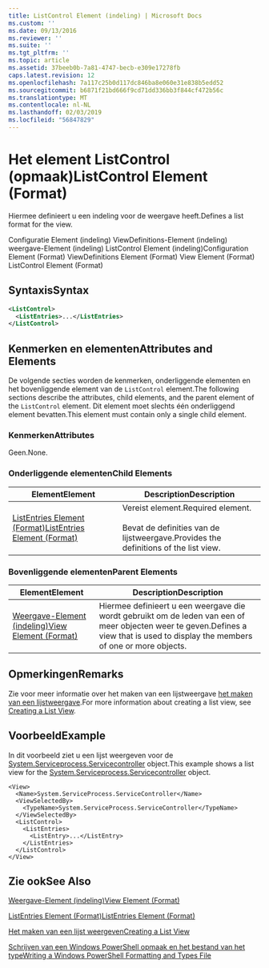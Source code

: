 ```yaml
---
title: ListControl Element (indeling) | Microsoft Docs
ms.custom: ''
ms.date: 09/13/2016
ms.reviewer: ''
ms.suite: ''
ms.tgt_pltfrm: ''
ms.topic: article
ms.assetid: 37beeb0b-7a81-4747-becb-e309e17278fb
caps.latest.revision: 12
ms.openlocfilehash: 7a117c25b0d117dc846ba8e060e31e838b5edd52
ms.sourcegitcommit: b6871f21bd666f9cd71dd336bb3f844cf472b56c
ms.translationtype: MT
ms.contentlocale: nl-NL
ms.lasthandoff: 02/03/2019
ms.locfileid: "56847829"
---
```

# <a name="listcontrol-element-format"></a><span data-ttu-id="751c5-102">Het element ListControl (opmaak)</span><span class="sxs-lookup"><span data-stu-id="751c5-102">ListControl Element (Format)</span></span>

<span data-ttu-id="751c5-103">Hiermee definieert u een indeling voor de weergave heeft.</span><span class="sxs-lookup"><span data-stu-id="751c5-103">Defines a list format for the view.</span></span>

<span data-ttu-id="751c5-104">Configuratie Element (indeling) ViewDefinitions-Element (indeling) weergave-Element (indeling) ListControl Element (indeling)</span><span class="sxs-lookup"><span data-stu-id="751c5-104">Configuration Element (Format) ViewDefinitions Element (Format) View Element (Format) ListControl Element (Format)</span></span>

## <a name="syntax"></a><span data-ttu-id="751c5-105">Syntaxis</span><span class="sxs-lookup"><span data-stu-id="751c5-105">Syntax</span></span>

```xml
<ListControl>
  <ListEntries>...</ListEntries>
</ListControl>

```

## <a name="attributes-and-elements"></a><span data-ttu-id="751c5-106">Kenmerken en elementen</span><span class="sxs-lookup"><span data-stu-id="751c5-106">Attributes and Elements</span></span>

<span data-ttu-id="751c5-107">De volgende secties worden de kenmerken, onderliggende elementen en het bovenliggende element van de `ListControl` element.</span><span class="sxs-lookup"><span data-stu-id="751c5-107">The following sections describe the attributes, child elements, and the parent element of the `ListControl` element.</span></span> <span data-ttu-id="751c5-108">Dit element moet slechts één onderliggend element bevatten.</span><span class="sxs-lookup"><span data-stu-id="751c5-108">This element must contain only a single child element.</span></span>

### <a name="attributes"></a><span data-ttu-id="751c5-109">Kenmerken</span><span class="sxs-lookup"><span data-stu-id="751c5-109">Attributes</span></span>

<span data-ttu-id="751c5-110">Geen.</span><span class="sxs-lookup"><span data-stu-id="751c5-110">None.</span></span>

### <a name="child-elements"></a><span data-ttu-id="751c5-111">Onderliggende elementen</span><span class="sxs-lookup"><span data-stu-id="751c5-111">Child Elements</span></span>

|<span data-ttu-id="751c5-112">Element</span><span class="sxs-lookup"><span data-stu-id="751c5-112">Element</span></span>|<span data-ttu-id="751c5-113">Description</span><span class="sxs-lookup"><span data-stu-id="751c5-113">Description</span></span>|
|-------------|-----------------|
|[<span data-ttu-id="751c5-114">ListEntries Element (Format)</span><span class="sxs-lookup"><span data-stu-id="751c5-114">ListEntries Element (Format)</span></span>](./listentries-element-for-listcontrol-format.md)|<span data-ttu-id="751c5-115">Vereist element.</span><span class="sxs-lookup"><span data-stu-id="751c5-115">Required element.</span></span><br /><br /> <span data-ttu-id="751c5-116">Bevat de definities van de lijstweergave.</span><span class="sxs-lookup"><span data-stu-id="751c5-116">Provides the definitions of the list view.</span></span>|

### <a name="parent-elements"></a><span data-ttu-id="751c5-117">Bovenliggende elementen</span><span class="sxs-lookup"><span data-stu-id="751c5-117">Parent Elements</span></span>

|<span data-ttu-id="751c5-118">Element</span><span class="sxs-lookup"><span data-stu-id="751c5-118">Element</span></span>|<span data-ttu-id="751c5-119">Description</span><span class="sxs-lookup"><span data-stu-id="751c5-119">Description</span></span>|
|-------------|-----------------|
|[<span data-ttu-id="751c5-120">Weergave-Element (indeling)</span><span class="sxs-lookup"><span data-stu-id="751c5-120">View Element (Format)</span></span>](./view-element-format.md)|<span data-ttu-id="751c5-121">Hiermee definieert u een weergave die wordt gebruikt om de leden van een of meer objecten weer te geven.</span><span class="sxs-lookup"><span data-stu-id="751c5-121">Defines a view that is used to display the members of one or more objects.</span></span>|

## <a name="remarks"></a><span data-ttu-id="751c5-122">Opmerkingen</span><span class="sxs-lookup"><span data-stu-id="751c5-122">Remarks</span></span>

<span data-ttu-id="751c5-123">Zie voor meer informatie over het maken van een lijstweergave [het maken van een lijstweergave](./creating-a-list-view.md).</span><span class="sxs-lookup"><span data-stu-id="751c5-123">For more information about creating a list view, see [Creating a List View](./creating-a-list-view.md).</span></span>

## <a name="example"></a><span data-ttu-id="751c5-124">Voorbeeld</span><span class="sxs-lookup"><span data-stu-id="751c5-124">Example</span></span>

<span data-ttu-id="751c5-125">In dit voorbeeld ziet u een lijst weergeven voor de [System.Serviceprocess.Servicecontroller](/dotnet/api/System.ServiceProcess.ServiceController) object.</span><span class="sxs-lookup"><span data-stu-id="751c5-125">This example shows a list view for the [System.Serviceprocess.Servicecontroller](/dotnet/api/System.ServiceProcess.ServiceController) object.</span></span>

```
<View>
  <Name>System.ServiceProcess.ServiceController</Name>
  <ViewSelectedBy>
    <TypeName>System.ServiceProcess.ServiceController</TypeName>
  </ViewSelectedBy>
  <ListControl>
    <ListEntries>
      <ListEntry>...</ListEntry>
    </ListEntries>
  </ListControl>
</View>
```

## <a name="see-also"></a><span data-ttu-id="751c5-126">Zie ook</span><span class="sxs-lookup"><span data-stu-id="751c5-126">See Also</span></span>

[<span data-ttu-id="751c5-127">Weergave-Element (indeling)</span><span class="sxs-lookup"><span data-stu-id="751c5-127">View Element (Format)</span></span>](./view-element-format.md)

[<span data-ttu-id="751c5-128">ListEntries Element (Format)</span><span class="sxs-lookup"><span data-stu-id="751c5-128">ListEntries Element (Format)</span></span>](./listentries-element-for-listcontrol-format.md)

[<span data-ttu-id="751c5-129">Het maken van een lijst weergeven</span><span class="sxs-lookup"><span data-stu-id="751c5-129">Creating a List View</span></span>](./creating-a-list-view.md)

[<span data-ttu-id="751c5-130">Schrijven van een Windows PowerShell opmaak en het bestand van het type</span><span class="sxs-lookup"><span data-stu-id="751c5-130">Writing a Windows PowerShell Formatting and Types File</span></span>](./writing-a-powershell-formatting-file.md)
